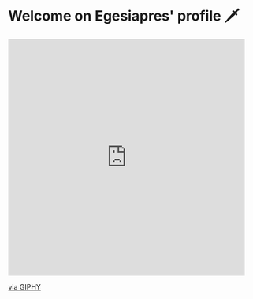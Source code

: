 # Welcome on Egesiapres' profile 🗡️

<iframe src="https://giphy.com/embed/WlNLukEnQOYEA9ZwdS" width="480" height="480" frameBorder="0" class="giphy-embed" allowFullScreen></iframe><p><a href="https://giphy.com/gifs/Edgerunners-programming-kiwi-cyberpunk-edgerunners-WlNLukEnQOYEA9ZwdS">via GIPHY</a></p>

<!--
**Egesiapres/Egesiapres** is a ✨ _special_ ✨ repository because its `README.md` (this file) appears on your GitHub profile.

Here are some ideas to get you started:

- 🔭 I’m currently working on ...
- 🌱 I’m currently learning ...
- 👯 I’m looking to collaborate on ...
- 🤔 I’m looking for help with ...
- 💬 Ask me about ...
- 📫 How to reach me: ...
- 😄 Pronouns: ...
- ⚡ Fun fact: ...
-->
